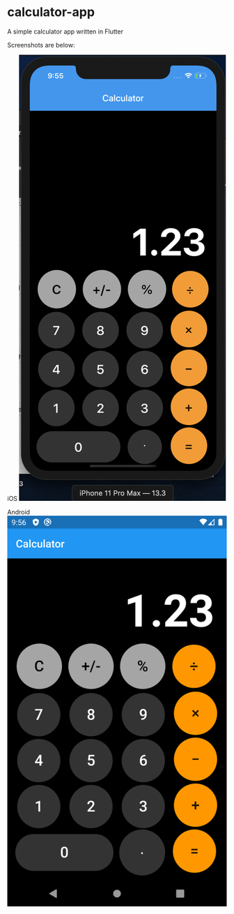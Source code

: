 # calculator-app

A simple calculator app written in Flutter

Screenshots are below:

iOS
![iOS](docs/iOS.png)

Android
![Android](docs/Android.png)
